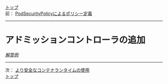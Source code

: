 [トップ](../README.md)  
前： [PodSecurityPolicyによるポリシー定義](podsecuritypolicy.md)  

---

# アドミッションコントローラの追加

[*解答例*](../ans/addmissioncontroller.md)  

---

次： [より安全なコンテナランタイムの使用](runtimeclass.md)  
[トップ](../README.md)  
